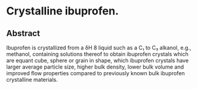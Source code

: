 # Crystalline ibuprofen.

## Abstract
Ibuprofen is crystallized from a δH 8 liquid such as a C₁ to C₃ alkanol, e.g., methanol, containing solutions thereof to obtain ibuprofen crystals which are equant cube, sphere or grain in shape, which ibuprofen crystals have larger average particle size, higher bulk density, lower bulk volume and improved flow properties compared to previously known bulk ibuprofen crystalline materials.